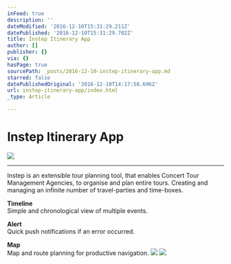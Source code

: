 ```yaml
---
inFeed: true
description: ''
dateModified: '2016-12-10T15:31:29.211Z'
datePublished: '2016-12-10T15:31:29.702Z'
title: Instep Itinerary App
author: []
publisher: {}
via: {}
hasPage: true
sourcePath: _posts/2016-12-10-instep-itinerary-app.md
starred: false
datePublishedOriginal: '2016-12-10T14:17:58.696Z'
url: instep-itinerary-app/index.html
_type: Article

---
```

# Instep Itinerary App
![](https://the-grid-user-content.s3-us-west-2.amazonaws.com/1c7f872c-e1c9-4f75-9023-69373f4d6499.gif)

---

Instep is an extensible tour planning tool, that enables Concert Tour Management Agencies, to organise and plan entire tours. Creating and managing an infinite number of travel-parties and time-boxes.

**Timeline**  
Simple and chronological view of multiple events.

**Alert**  
Quick push notifications if an error occurred.

**Map**  
Map and route planning for productive navigation.
![](https://the-grid-user-content.s3-us-west-2.amazonaws.com/950d638d-2ac1-4893-9a04-91d6b7b5c119.jpg)
![](https://the-grid-user-content.s3-us-west-2.amazonaws.com/a83fd4d9-defc-4da9-a9e0-96a4c20da97f.jpg)